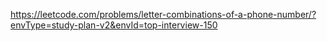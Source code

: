 https://leetcode.com/problems/letter-combinations-of-a-phone-number/?envType=study-plan-v2&envId=top-interview-150
